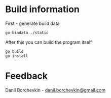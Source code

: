 # Build information

First - generate build data

```
go-bindata ./static
```

After this you can build the program itself

```
go build
go install
```

# Feedback

Danil Borchevkin - danil.borchevkin@gmail.com